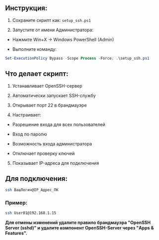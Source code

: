 ## Инструкция:

1. Сохраните скрипт как: `setup_ssh.ps1`

2. Запустите от имени Администратора:

* Нажмите Win+X → Windows PowerShell (Admin)

* Выполните команду:

```powershell
Set-ExecutionPolicy Bypass -Scope Process -Force; .\setup_ssh.ps1
```

## Что делает скрипт:
1. Устанавливает OpenSSH-сервер

2. Автоматически запускает SSH-службу

3. Открывает порт 22 в брандмауэре

4. Настраивает:

* Разрешение входа для всех пользователей

* Вход по паролю

* Возможность входа администратора

* Отключает проверку ключей

5. Показывает IP-адреса для подключения

## Для подключения:
```bash
ssh ВашЛогин@IP_Адрес_ПК
```
### Пример:

```bash
ssh User01@192.168.1.15
```

**Для отмены изменений удалите правило брандмауэра "OpenSSH Server (sshd)" и удалите компонент OpenSSH-Server через "Apps & Features".**
